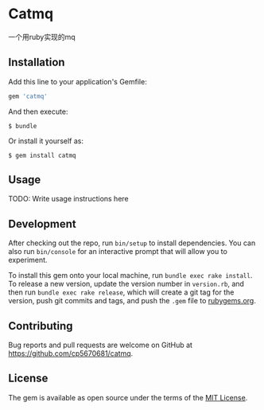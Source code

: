 # Catmq

一个用ruby实现的mq

## Installation

Add this line to your application's Gemfile:

```ruby
gem 'catmq'
```

And then execute:

    $ bundle

Or install it yourself as:

    $ gem install catmq

## Usage

TODO: Write usage instructions here

## Development

After checking out the repo, run `bin/setup` to install dependencies. You can also run `bin/console` for an interactive prompt that will allow you to experiment.

To install this gem onto your local machine, run `bundle exec rake install`. To release a new version, update the version number in `version.rb`, and then run `bundle exec rake release`, which will create a git tag for the version, push git commits and tags, and push the `.gem` file to [rubygems.org](https://rubygems.org).

## Contributing

Bug reports and pull requests are welcome on GitHub at https://github.com/cp5670681/catmq.

## License

The gem is available as open source under the terms of the [MIT License](https://opensource.org/licenses/MIT).
